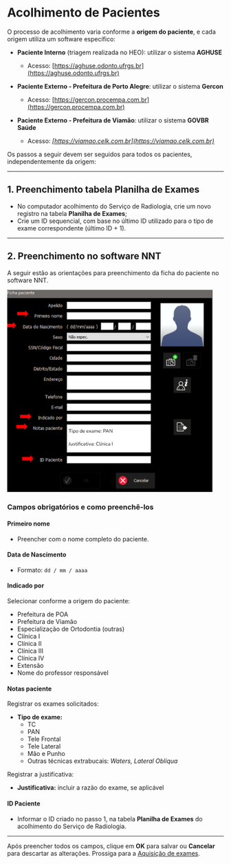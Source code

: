 # Acolhimento de Pacientes

O processo de acolhimento varia conforme a **origem do paciente**, e cada origem utiliza um software específico:

- **Paciente Interno** (triagem realizada no HEO): utilizar o sistema **AGHUSE**  
  *  Acesso: [https://aghuse.odonto.ufrgs.br](https://aghuse.odonto.ufrgs.br)

- **Paciente Externo - Prefeitura de Porto Alegre**: utilizar o sistema **Gercon**  
  * Acesso: [https://gercon.procempa.com.br](https://gercon.procempa.com.br)

- **Paciente Externo - Prefeitura de Viamão**: utilizar o sistema **GOVBR Saúde**  
  * Acesso: *[https://viamao.celk.com.br](https://viamao.celk.com.br)*

Os passos a seguir devem ser seguidos para todos os pacientes, independentemente da origem:

---

## 1. Preenchimento tabela **Planilha de Exames**

- No computador acolhimento do Serviço de Radiologia, crie um novo registro na tabela **Planilha de Exames**;
- Crie um ID sequencial, com base no último ID utilizado para o tipo de exame correspondente (último ID + 1).

---
## 2. Preenchimento no software NNT

A seguir estão as orientações para preenchimento da ficha do paciente no software NNT.

![Tela de preenchimento do paciente](../../assets/nnt_dados.png)

### Campos obrigatórios e como preenchê-los

####  Primeiro nome
- Preencher com o nome completo do paciente.

#### Data de Nascimento
- Formato: `dd / mm / aaaa`

#### Indicado por
Selecionar conforme a origem do paciente:
- Prefeitura de POA
- Prefeitura de Viamão
- Especialização de Ortodontia (outras)
- Clínica I
- Clínica II
- Clínica III
- Clínica IV
- Extensão
- Nome do professor responsável

#### Notas paciente
Registrar os exames solicitados:

- **Tipo de exame:**
  - TC  
  - PAN  
  - Tele Frontal  
  - Tele Lateral  
  - Mão e Punho 
  - Outras técnicas extrabucais: *Waters, Lateral Oblíqua*  

Registrar a justificativa:
- **Justificativa:** incluir a razão do exame, se aplicável

#### ID Paciente
- Informar o ID criado no passo 1, na tabela **Planilha de Exames** do acolhimento do Serviço de Radiologia.

---

Após preencher todos os campos, clique em **OK** para salvar ou **Cancelar** para descartar as alterações. Prossiga para a [Aquisição de exames](./chapters/aquisicao/aquisicao.md).

